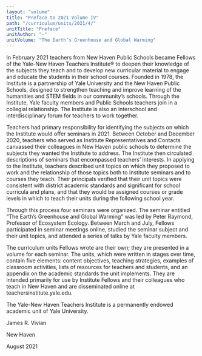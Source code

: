 ```yaml
---
layout: "volume"
title: "Preface to 2021 Volume IV"
path: "/curriculum/units/2021/4/"
unitTitle: "Preface"
unitAuthor: "-"
unitVolume: "The Earth’s Greenhouse and Global Warming"
---
```

<main>
        <p>In February 2021 teachers from New Haven Public Schools became Fellows of the Yale-New Haven Teachers Institute&reg; to deepen their knowledge of the subjects they teach and to develop new curricular material to engage and educate the students in their school courses. Founded in 1978, the Institute is a partnership of Yale University and the New Haven Public Schools, designed to strengthen teaching and improve learning of the humanities and STEM fields in our community&rsquo;s schools. Through the Institute, Yale faculty members and Public Schools teachers join in a collegial relationship. The Institute is also an interschool and interdisciplinary forum for teachers to work together.</p>
<p>Teachers had primary responsibility for identifying the subjects on which the Institute would offer seminars in 2021. Between October and December 2020, teachers who served as Institute Representatives and Contacts canvassed their colleagues in New Haven public schools to determine the subjects they wanted the Institute to address. The Institute then circulated descriptions of seminars that encompassed teachers&rsquo; interests. In applying to the Institute, teachers described unit topics on which they proposed to work and the relationship of those topics both to Institute seminars and to courses they teach. Their principals verified that their unit topics were consistent with district academic standards and significant for school curricula and plans, and that they would be assigned courses or grade levels in which to teach their units during the following school year.</p>
<p>Through this process four seminars were organized. The seminar entitled &ldquo;The Earth&rsquo;s Greenhouse and Global Warming&rdquo; was led by Peter Raymond, Professor of Ecosystem Ecology. Between March and July, Fellows participated in seminar meetings online, studied the seminar subject and their unit topics, and attended a series of talks by Yale faculty members.</p>
<p>The curriculum units Fellows wrote are their own; they are presented in a volume for each seminar. The units, which were written in stages over time, contain five elements: content objectives, teaching strategies, examples of classroom activities, lists of resources for teachers and students, and an appendix on the academic standards the unit implements. They are intended primarily for use by Institute Fellows and their colleagues who teach in New Haven and are disseminated online at teachersinstitute.yale.edu.</p>
<p>The Yale-New Haven Teachers Institute is a permanently endowed academic unit of Yale University.</p>
<p>James R. Vivian</p>
<p>New Haven</p>
<p>August 2021</p>
</main>
